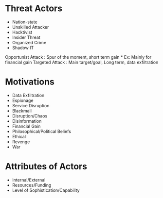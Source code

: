 # Threat Actors

- Nation-state
- Unskilled Attacker
- Hacktivist
- Insider Threat
- Organized Crime
- Shadow IT

Opportunist Attack 
: Spur of the moment, short term gain
    * Ex: Mainly for financial gain
Targeted Attack
: Main target/goal, Long term, data exfiltration

# Motivations

- Data Exfiltration
- Espionage
- Service Disruption
- Blackmail
- Disruption/Chaos
- Disinformation
- Financial Gain
- Philosophical/Political Beliefs
- Ethical 
- Revenge
- War

# Attributes of Actors

- Internal/External
- Resources/Funding
- Level of Sophistication/Capability